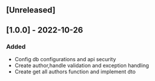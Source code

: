 
## [Unreleased]

## [1.0.0] - 2022-10-26
### Added

- Config db configurations and api security
- Create author,handle validation and exception handling
- Create get all authors function and implement dto